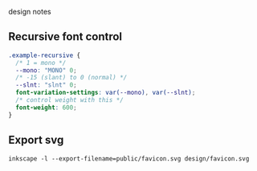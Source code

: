 design notes

## Recursive font control

```css
.example-recursive {
  /* 1 = mono */
  --mono: "MONO" 0;
  /* -15 (slant) to 0 (normal) */
  --slnt: "slnt" 0;
  font-variation-settings: var(--mono), var(--slnt);
  /* control weight with this */
  font-weight: 600;
}
```

## Export svg

```shell
inkscape -l --export-filename=public/favicon.svg design/favicon.svg
```
